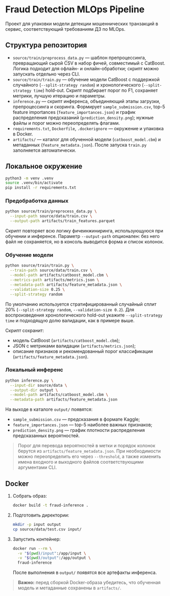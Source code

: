 # Fraud Detection MLOps Pipeline

Проект для упаковки модели детекции мошеннических транзакций в сервис, соответствующий требованиям ДЗ по MLOps.

## Структура репозитория

- `source/train/preprocess_data.py` — шаблон препроцессинга, превращающий сырой CSV в набор фичей, совместимый с CatBoost. Логика подходит для офлайн- и онлайн-обработки; скрипт можно запускать отдельно через CLI.
- `source/train/train.py` — обучение модели CatBoost с поддержкой случайного (`--split-strategy random`) и хронологического (`--split-strategy time`) hold-out. Скрипт подбирает порог по F1, сохраняет метрики, лучшую итерацию и параметры.
- `inference.py` — скрипт инференса, объединяющий этапы загрузки, препроцессинга и скоринга. Формирует `sample_submission.csv`, top-5 feature importances (`feature_importances.json`) и график распределения предсказаний (`prediction_density.png`); нужные файлы и порог можно переопределять флагами.
- `requirements.txt`, `Dockerfile`, `.dockerignore` — окружение и упаковка в Docker.
- `artifacts/` — каталог для обученной модели (`catboost_model.cbm`) и метаданных (`feature_metadata.json`). После запуска `train.py` заполняется автоматически.

## Локальное окружение

```bash
python3 -m venv .venv
source .venv/bin/activate
pip install -r requirements.txt
```

### Предобработка данных

```bash
python source/train/preprocess_data.py \
  --input-path source/data/train.csv \
  --output-path artifacts/train_features.parquet
```

Скрипт повторяет всю логику фичеинжиниринга, использующуюся при обучении и инференсе. Параметр `--output-path` опционален: без него файл не сохраняется, но в консоль выводится форма и список колонок.

### Обучение модели

```bash
python source/train/train.py \
  --train-path source/data/train.csv \
  --model-path artifacts/catboost_model.cbm \
  --metrics-path artifacts/metrics.json \
  --metadata-path artifacts/feature_metadata.json \
  --validation-size 0.25 \
  --split-strategy random
```

По умолчанию используется стратифицированный случайный сплит 20% (`--split-strategy random`, `--validation-size 0.2`). Для воспроизведения хронологического hold-out укажите `--split-strategy time` и подходящую долю валидации, как в примере выше.

Скрипт сохранит:
- модель CatBoost (`artifacts/catboost_model.cbm`);
- JSON с метриками валидации (`artifacts/metrics.json`);
- описание признаков и рекомендованный порог классификации (`artifacts/feature_metadata.json`).

### Локальный инференс

```bash
python inference.py \
  --input-dir source/data \
  --output-dir output \
  --model-path artifacts/catboost_model.cbm \
  --metadata-path artifacts/feature_metadata.json
```

На выходе в каталоге `output/` появятся:
- `sample_submission.csv` — предсказания в формате Kaggle;
- `feature_importances.json` — top-5 наиболее важных признаков;
- `prediction_density.png` — график плотности распределения предсказанных вероятностей.

> Порог для перевода вероятностей в метки и порядок колонок берутся из `artifacts/feature_metadata.json`. При необходимости можно переопределить его через `--threshold`, а также изменить имена входного и выходного файлов соответствующими аргументами CLI.

## Docker

1. Собрать образ:
   ```bash
   docker build -t fraud-inference .
   ```
2. Подготовить директории:
   ```bash
   mkdir -p input output
   cp source/data/test.csv input/
   ```
3. Запустить контейнер:
   ```bash
   docker run --rm \
     -v "$(pwd)/input":/app/input \
     -v "$(pwd)/output":/app/output \
     fraud-inference
   ```
   После выполнения в `output/` появятся все артефакты инференса.

> **Важно:** перед сборкой Docker-образа убедитесь, что обученная модель и метаданные сохранены в `artifacts/`.
